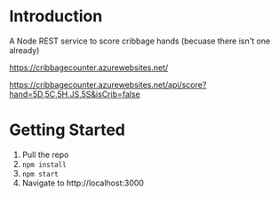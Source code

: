 # Introduction 
A Node REST service to score cribbage hands (becuase there isn't one already)

https://cribbagecounter.azurewebsites.net/

https://cribbagecounter.azurewebsites.net/api/score?hand=5D,5C,5H,JS,5S&isCrib=false

# Getting Started

1. Pull the repo
2. `npm install`
3. `npm start`
4. Navigate to http://localhost:3000

